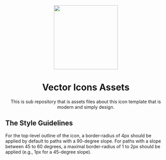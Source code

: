 <div align="center">
  <img width="200px" src="https://github.com/user-attachments/assets/8940e397-5050-4549-8501-97fd32545dd3">
  <h1>Vector Icons Assets</h1>
  <span>This is sub repository that is assets files about this icon template that is modern and simply design.</span>
</div>

## The Style Guidelines
For the top-level outline of the icon, a border-radius of 4px should be applied by default to paths with a 90-degree slope. For paths with a slope between 45 to 60 degrees, a maximal border-radius of 1 to 2px should be applied (e.g., 1px for a 45-degree slope).